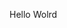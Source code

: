 Hello Wolrd






























































































































































































































































































































































































































































































































































































































































































































































































































































































































































































































































































































































































































































































































































































































































































































































































































































































































































































































































































































































































































































































































































































































































































































































































































































































































































































































































































































































































































































































































































































































































































































































































































































































































































































































































































































































































































































































































































































































































































































































































































































































































































































































































































































































































































































































































































































































































































































































































































































































































































































































































































































































































































































































































































































































